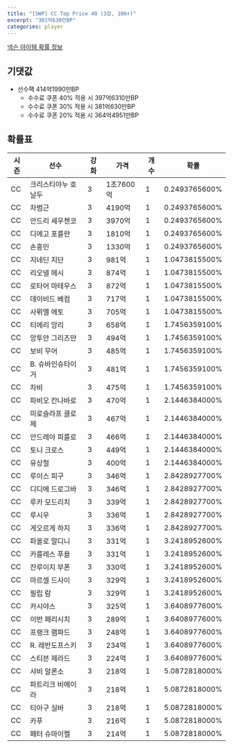 ```yaml
---
title: "[SWP] CC Top Price 40 (3강, 106+)"
excerpt: "381억630만BP"
categories: player
---
```

[넥슨 아이템 확률 정보](http://iteminfo.nexon.com/probability/fo4?sn=7436)

## 기댓값
- 선수팩 414억1990만BP
  - 수수료 쿠폰 40% 적용 시 397억6310만BP
  - 수수료 쿠폰 30% 적용 시 381억630만BP
  - 수수료 쿠폰 20% 적용 시 364억4951만BP


## 확률표

|시즌|선수|강화|가격|개수|확률|
|---|---|---|---|---|---|
|CC|크리스티아누 호날두|3|1조7600억|1|0.2493765600%|
|CC|차범근|3|4190억|1|0.2493765600%|
|CC|안드리 셰우첸코|3|3970억|1|0.2493765600%|
|CC|디에고 포를란|3|1810억|1|0.2493765600%|
|CC|손흥민|3|1330억|1|0.2493765600%|
|CC|지네딘 지단|3|981억|1|1.0473815500%|
|CC|리오넬 메시|3|874억|1|1.0473815500%|
|CC|로타어 마테우스|3|872억|1|1.0473815500%|
|CC|데이비드 베컴|3|717억|1|1.0473815500%|
|CC|사뮈엘 에토|3|705억|1|1.0473815500%|
|CC|티에리 앙리|3|658억|1|1.7456359100%|
|CC|앙투안 그리즈만|3|494억|1|1.7456359100%|
|CC|보비 무어|3|485억|1|1.7456359100%|
|CC|B. 슈바인슈타이거|3|481억|1|1.7456359100%|
|CC|차비|3|475억|1|1.7456359100%|
|CC|파비오 칸나바로|3|470억|1|2.1446384000%|
|CC|미로슬라프 클로제|3|467억|1|2.1446384000%|
|CC|안드레아 피를로|3|466억|1|2.1446384000%|
|CC|토니 크로스|3|449억|1|2.1446384000%|
|CC|유상철|3|400억|1|2.1446384000%|
|CC|루이스 피구|3|346억|1|2.8428927700%|
|CC|디디에 드로그바|3|346억|1|2.8428927700%|
|CC|루카 모드리치|3|339억|1|2.8428927700%|
|CC|루시우|3|336억|1|2.8428927700%|
|CC|게오르게 하지|3|336억|1|2.8428927700%|
|CC|파올로 말디니|3|331억|1|3.2418952600%|
|CC|카를레스 푸욜|3|331억|1|3.2418952600%|
|CC|잔루이지 부폰|3|330억|1|3.2418952600%|
|CC|마르셀 드사이|3|329억|1|3.2418952600%|
|CC|필립 람|3|329억|1|3.2418952600%|
|CC|카시야스|3|325억|1|3.6408977600%|
|CC|이반 페리시치|3|289억|1|3.6408977600%|
|CC|프랭크 램파드|3|248억|1|3.6408977600%|
|CC|R. 레반도프스키|3|234억|1|3.6408977600%|
|CC|스티븐 제라드|3|224억|1|3.6408977600%|
|CC|샤비 알론소|3|218억|1|5.0872818000%|
|CC|파트리크 비에이라|3|218억|1|5.0872818000%|
|CC|티아구 실바|3|218억|1|5.0872818000%|
|CC|카푸|3|216억|1|5.0872818000%|
|CC|페터 슈마이켈|3|214억|1|5.0872818000%|
